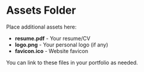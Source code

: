 # Assets Folder

Place additional assets here:

- **resume.pdf** - Your resume/CV
- **logo.png** - Your personal logo (if any)
- **favicon.ico** - Website favicon

You can link to these files in your portfolio as needed.